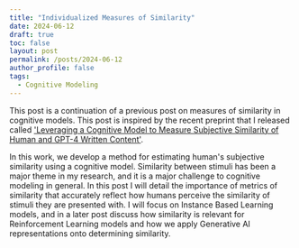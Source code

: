 ```yaml
---
title: "Individualized Measures of Similarity"
date: 2024-06-12
draft: true
toc: false
layout: post
permalink: /posts/2024-06-12
author_profile: false
tags:
  - Cognitive Modeling 
---
```


This post is a continuation of a previous post on measures of similarity in cognitive models. This post is inspired by the recent preprint that I released called ['Leveraging a Cognitive Model to Measure Subjective Similarity of Human and GPT-4 Written Content'](https://www.researchgate.net/publication/383701858_Leveraging_a_Cognitive_Model_to_Measure_Subjective_Similarity_of_Human_and_GPT-4_Written_Content).

 In this work, we develop a method for estimating human's subjective similarity using a cognitive model. Similarity between stimuli has been a major theme in my research, and it is a major challenge to cognitive modeling in general. In this post I will detail the importance of metrics of similarity that accurately reflect how humans perceive the similarity of stimuli they are presented with. I will focus on Instance Based Learning models, and in a later post discuss how similarity is relevant for Reinforcement Learning models and how we apply Generative AI representations onto determining similarity. 

